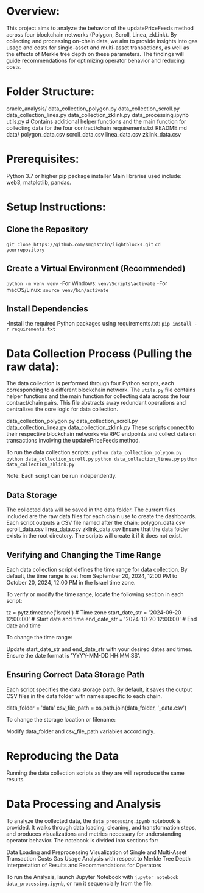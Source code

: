 # Overview:
This project aims to analyze the behavior of the updatePriceFeeds method across four blockchain networks (Polygon, Scroll, Linea, zkLink). By collecting and processing on-chain data, we aim to provide insights into gas usage and costs for single-asset and multi-asset transactions, as well as the effects of Merkle tree depth on these parameters. The findings will guide recommendations for optimizing operator behavior and reducing costs.


# Folder Structure:
oracle_analysis/
data_collection_polygon.py
data_collection_scroll.py
data_collection_linea.py
data_collection_zklink.py
data_processing.ipynb
utils.py                   # Contains additional helper functions and the main function for collecting data for the four contract/chain 
requirements.txt
README.md
data/
polygon_data.csv
scroll_data.csv
linea_data.csv
zklink_data.csv


# Prerequisites:
Python 3.7 or higher
pip package installer
Main libraries used include: web3, matplotlib, pandas.


# Setup Instructions:
## Clone the Repository
`git clone https://github.com/smghstcln/lightblocks.git`
`cd yourrepository`

## Create a Virtual Environment (Recommended)
`python -m venv venv`
-For Windows:
`venv\Scripts\activate`
-For macOS/Linux:
`source venv/bin/activate`

## Install Dependencies
-Install the required Python packages using requirements.txt:
`pip install -r requirements.txt`


# Data Collection Process (Pulling the raw data):
The data collection is performed through four Python scripts, each corresponding to a different blockchain network. 
The `utils.py` file contains helper functions and the main function for collecting data across the four contract/chain pairs. This file abstracts away redundant operations and centralizes the core logic for data collection.

data_collection_polygon.py
data_collection_scroll.py
data_collection_linea.py
data_collection_zklink.py
These scripts connect to their respective blockchain networks via RPC endpoints and collect data on transactions involving the updatePriceFeeds method.

To run the data collection scripts:
`python data_collection_polygon.py`
`python data_collection_scroll.py`
`python data_collection_linea.py`
`python data_collection_zklink.py`

Note: Each script can be run independently.


## Data Storage
The collected data will be saved in the data folder. The current files included are the raw data files for each chain use to create the dashboards.
Each script outputs a CSV file named after the chain:
polygon_data.csv
scroll_data.csv
linea_data.csv
zklink_data.csv
Ensure that the data folder exists in the root directory. The scripts will create it if it does not exist.


## Verifying and Changing the Time Range
Each data collection script defines the time range for data collection. By default, the time range is set from September 20, 2024, 12:00 PM to October 20, 2024, 12:00 PM in the Israel time zone.

To verify or modify the time range, locate the following section in each script:

tz = pytz.timezone('Israel')            # Time zone
start_date_str = '2024-09-20 12:00:00'  # Start date and time
end_date_str = '2024-10-20 12:00:00'    # End date and time

To change the time range:

Update start_date_str and end_date_str with your desired dates and times.
Ensure the date format is 'YYYY-MM-DD HH:MM:SS'.

## Ensuring Correct Data Storage Path
Each script specifies the data storage path. By default, it saves the output CSV files in the data folder with names specific to each chain.

data_folder = 'data'
csv_file_path = os.path.join(data_folder, '<chain>_data.csv')

To change the storage location or filename:

Modify data_folder and csv_file_path variables accordingly.

# Reproducing the Data
Running the data collection scripts as they are will reproduce the same results.

# Data Processing and Analysis
To analyze the collected data, the `data_processing.ipynb` notebook is provided. It walks through data loading, cleaning, and transformation steps, and produces visualizations and metrics necessary for understanding operator behavior. The notebook is divided into sections for:

Data Loading and Preprocessing
Visualization of Single and Multi-Asset Transaction Costs
Gas Usage Analysis with respect to Merkle Tree Depth
Interpretation of Results and Recommendations for Operators

To run the Analysis, launch Jupyter Notebook with `jupyter notebook data_processing.ipynb`, or run it sequencially from the file.

